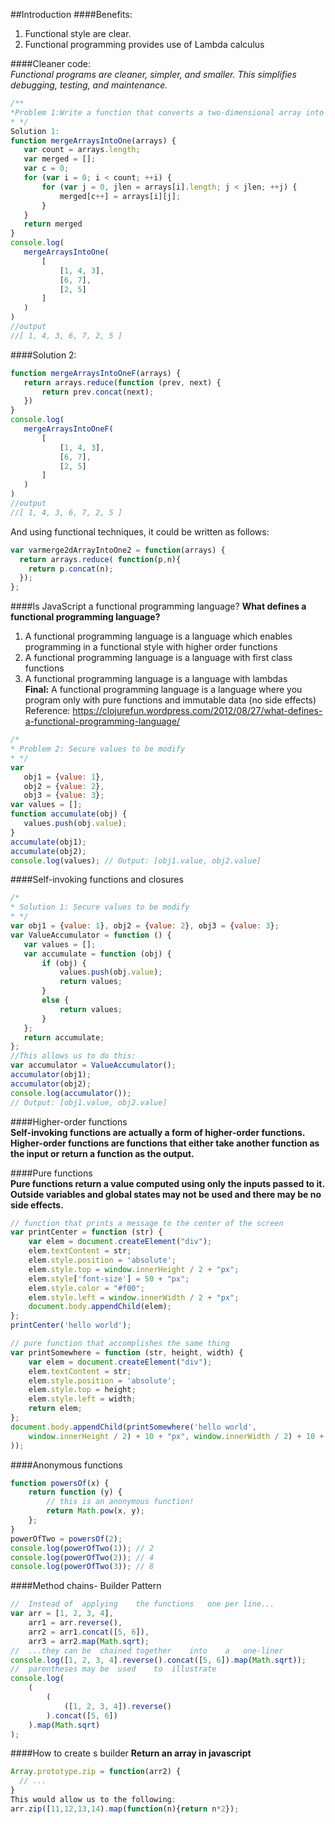 ##Introduction
####Benefits:
1.  Functional style are clear.
2.  Functional programming provides use of Lambda calculus  

####Cleaner code:  
*Functional programs are cleaner, simpler, and smaller. This simplifies debugging, testing,
and maintenance.*
```js
/**
*Problem 1:Write a function that converts a two-dimensional array into a one-dimensional array.
* */	
Solution 1: 
function mergeArraysIntoOne(arrays) {
   var count = arrays.length;
   var merged = [];
   var c = 0;
   for (var i = 0; i < count; ++i) {
       for (var j = 0, jlen = arrays[i].length; j < jlen; ++j) {
           merged[c++] = arrays[i][j];
       }
   }
   return merged
}
console.log(
   mergeArraysIntoOne(
       [
           [1, 4, 3],
           [6, 7],
           [2, 5]
       ]
   )
)
//output
//[ 1, 4, 3, 6, 7, 2, 5 ]
```
####Solution 2: 
```js
function mergeArraysIntoOneF(arrays) {
   return arrays.reduce(function (prev, next) {
       return prev.concat(next);
   })
}
console.log(
   mergeArraysIntoOneF(
       [
           [1, 4, 3],
           [6, 7],
           [2, 5]
       ]
   )
)
//output
//[ 1, 4, 3, 6, 7, 2, 5 ]
```
And using functional techniques, it could be written as follows:
```js
var varmerge2dArrayIntoOne2 = function(arrays) {
  return arrays.reduce( function(p,n){
    return p.concat(n);
  });
};
```
####Is JavaScript a functional programming language?
**What defines a functional programming language?**   
1.  A functional programming language is a language which enables programming in a functional style with higher order functions   
2.  A functional programming language is a language with first class functions    
3.  A functional programming language is a language with lambdas    
**Final:** A functional programming language is a language where you program only with pure functions and immutable data (no side effects)  
Reference: https://clojurefun.wordpress.com/2012/08/27/what-defines-a-functional-programming-language/  
```js
/*
* Problem 2: Secure values to be modify
* */
var
   obj1 = {value: 1},
   obj2 = {value: 2},
   obj3 = {value: 3};
var values = [];
function accumulate(obj) {
   values.push(obj.value);
}
accumulate(obj1);
accumulate(obj2);
console.log(values); // Output: [obj1.value, obj2.value]
```
####Self-invoking functions and closures
```js
/*
* Solution 1: Secure values to be modify
* */
var obj1 = {value: 1}, obj2 = {value: 2}, obj3 = {value: 3};
var ValueAccumulator = function () {
   var values = [];
   var accumulate = function (obj) {
       if (obj) {
           values.push(obj.value);
           return values;
       }
       else {
           return values;
       }
   };
   return accumulate;
};
//This allows us to do this:
var accumulator = ValueAccumulator();
accumulator(obj1);
accumulator(obj2);
console.log(accumulator());
// Output: [obj1.value, obj2.value]
```
####Higher-order functions  
**Self-invoking functions are actually a form of higher-order functions. Higher-order
functions are functions that either take another function as the input or return a function as
the output.**

####Pure functions      
**Pure functions return a value computed using only the inputs passed to it. Outside variables and global states may not be used and there may be no side effects.**  
```js
// function that prints a message to the center of the screen
var printCenter = function (str) {
    var elem = document.createElement("div");
    elem.textContent = str;
    elem.style.position = 'absolute';
    elem.style.top = window.innerHeight / 2 + "px";
    elem.style['font-size'] = 50 + "px";
    elem.style.color = "#f00";
    elem.style.left = window.innerWidth / 2 + "px";
    document.body.appendChild(elem);
};
printCenter('hello world');
```
```js
// pure function that accomplishes the same thing
var printSomewhere = function (str, height, width) {
    var elem = document.createElement("div");
    elem.textContent = str;
    elem.style.position = 'absolute';
    elem.style.top = height;
    elem.style.left = width;
    return elem;
};
document.body.appendChild(printSomewhere('hello world',
    window.innerHeight / 2) + 10 + "px", window.innerWidth / 2) + 10 + "px"
));
```
####Anonymous functions    
```js
function powersOf(x) {
    return function (y) {
        // this is an anonymous function!
        return Math.pow(x, y);
    };
}
powerOfTwo = powersOf(2);
console.log(powerOfTwo(1)); // 2
console.log(powerOfTwo(2)); // 4
console.log(powerOfTwo(3)); // 8
```
####Method chains- Builder Pattern  
```js
//	Instead	of	applying	the	functions	one	per	line...
var arr = [1, 2, 3, 4],
    arr1 = arr.reverse(),
    arr2 = arr1.concat([5, 6]),
    arr3 = arr2.map(Math.sqrt);
//	...they	can	be	chained	together	into	a	one-liner
console.log([1, 2, 3, 4].reverse().concat([5, 6]).map(Math.sqrt));
//	parentheses	may	be	used	to	illustrate
console.log(
    (
        (
            ([1, 2, 3, 4]).reverse()
        ).concat([5, 6])
    ).map(Math.sqrt)
);
```
####How to create s builder
**Return an array in javascript**   
```js
Array.prototype.zip = function(arr2) {
  // ...
}
This would allow us to the following:
arr.zip([11,12,13,14).map(function(n){return n*2});
```

